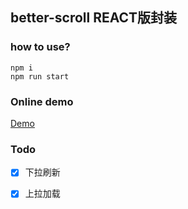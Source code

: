 ## better-scroll REACT版封装


### how to use?
```
npm i
npm run start
```

### Online demo
[Demo](https://anonymity94.github.io/better-scroll-react-demo/)

### Todo
- [x] 下拉刷新
- [x] 上拉加载

